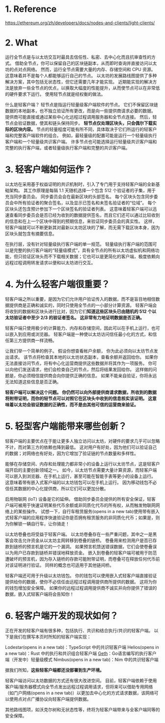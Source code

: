 # 1. Reference
https://ethereum.org/zh/developers/docs/nodes-and-clients/light-clients/

# 2. What

运行全节点是与以太坊交互时最具去信任性、私密、去中心化而且抗审查性的方式。 借助全节点，你可以保留自己的区块链副本，从而即时查询并直接访问以太坊的点对点网络。 然而，运行全节点需要大量的内存、存储空间和 CPU 资源。 这意味着并不是每个人都能够运行自己的节点。 以太坊的发展路线图提供了多种解决方案，其中包括无状态性，但它还需要几年才能实现。 近期能实现的解决方法是放弃一些全节点的优点，以换取大幅度的性能提升，从而使节点可以在非常低的硬件要求下运行。 使用轻节点就是经权衡的做法。

什么是轻客户端？
轻节点是指运行轻量级客户端软件的节点。 它们不保留区块链数据的本地副本，也不独立验证所有更改，而是向一些提供商请求必要的数据。 提供商可能直接或通过某些中心化远程过程调用服务器和全节点连接。 然后，轻节点会验证数据，使其和链头保持同步。 
**轻节点仅处理区块头，只会偶尔下载实际的区块内容。** 节点的轻量程度可能有所不同，具体取决于它们所运行的轻客户端和完整客户端软件的组合。 例如，最轻量级的配置可能是运行一个轻量级执行客户端和一个轻量级共识客户端。 许多节点也可能选择运行轻量级共识客户端和完整的执行客户端，或者轻量级执行客户端和完整的共识客户端。


# 3. 轻客户端如何运作？

以太坊在采用基于权益证明的共识机制时，引入了专门用于支持轻客户端的全新基础架构。 
其工作原理是每隔 1.1 天随机选择一个包含 512 个验证者的子集，用于充当同步委员会。 同步委员会会在最新区块的头部签名。 每个区块头包含同步委员会中所有验证者的聚合签名，以及显示已签名和未签名验证者的“位域”。 每个区块头还包含预计参加下一个区块签名的验证者列表。 这意味着轻客户端可以迅速查看同步委员会是否已经为收到的数据提供签名，而且它们还可以通过比较收到的信息和在上一个区块中得到的预期信息，来验证同步委员会的真实性。 这样，轻客户端就可以不断更新其对最新以太坊区块的了解，而无需下载区块本身，因为区块头就包含有摘要信息。

在执行层，没有针对轻量级执行客户端的单一规范。 轻量级执行客户端的范围可以是完整的执行客户端的“轻量级模式”，具有全节点的所有以太坊虚拟机和网络功能，但只验证区块头而不下载相关数据；它也可以是更简化的客户端，极度依赖向远程过程调用转发请求以便和以太坊进行交互。


# 4. 为什么轻客户端很重要？

轻客户端之所以重要，是因为它们允许用户验证传入的数据，而不是盲目地相信数据提供商是正确和诚实的，同时只使用全节点的一小部分计算资源。 轻客户端会将收到的数据和区块头进行比对，因为它们**知道这些区块头已由随机的 512 个以太坊验证者中至少 2/3 的验证者签名。 这非常有力地证明数据是否正确。**

轻客户端只使用极少的计算能力、内存和存储空间，因此可以在手机上运行，也可以嵌入到应用或浏览器。 轻客户端是一种使以太坊访问信任最小化的方式，和信任第三方提供商一样流畅。

让我们举一个简单的例子。 假设你想查看帐户余额， 你为此必须向以太坊节点发出请求。 该节点将检查其本地的以太坊状态副本，查看余额并返回给你。 如果你无法直接访问节点，将有中心化运营商提供这些数据并将其作为一项服务。 你可以向他们发送请求，他们会检查自己的节点，然后将结果发回给你。 这样做的问题是，你必须相信提供商会向你提供正确的信息。 如果不能亲自验证，你将永远无法知道这些信息是否正确。

**轻客户端可以解决这个问题。 你仍然可以向外部提供商请求数据，所收到的数据将附带证明，而你的轻节点可以对照它在区块头中收到的信息核实该证明。 这意味着以太坊会验证数据的正确性，而不是由其他可信的运营商来验证。**


# 5. 轻型客户端能带来哪些创新？

轻客户端的主要优点在于能让更多人独立访问以太坊，对硬件的要求几乎可以忽略不计，而对第三方的依赖也降到最低。 这对用户有好处，因为他们可以验证自己的数据；对网络也有好处，因为它增加了验证链的节点数量和多样性。

能够在存储空间、内存和处理能力都非常小的设备上运行以太坊节点，这是轻客户端开启的主要创新领域之一。 如今，以太坊节点需要大量计算资源，而轻客户端可以嵌入到浏览器、在手机上运行，甚至可能在智能手表等更小的设备上运行。 这意味着带有嵌入式客户端的以太坊钱包可以在手机上运行。 因为移动钱包不必信任其数据的中心化提供商，所以它们可以更加分散。

启用物联网 (IoT) 设备是它的延伸。 借助同步委员会提供的所有安全保证，轻客户端可被用于快速证明某些代币余额或非同质化代币的所有权，从而触发物联网网络上的某些操作。 试想一下，自行车租赁服务(opens in a new tab)使用带有嵌入式轻客户端的应用程序快速验证你是否拥有租赁服务的非同质化代币；如果是，则为你解锁一辆自行车，让你骑走！

以太坊卷叠也将受益于轻客户端。 以太坊卷叠存在一些严重问题，其中之一是黑客会攻击允许资金从以太坊主网转移到卷叠的链桥。 卷叠用来检测用户是否已存款到链桥的预言机是它的一个漏洞。 如果预言机馈送错误数据，它们会使卷叠误以为用户已存款到链桥并错误地释放资金。 嵌入到卷叠的轻客户端可被用于防范遭破坏的预言机，因为存入链桥的存款可能附带证明，而卷叠可在释放任何代币前对该证明进行验证。 同样的概念也可适用于其他链间桥。

轻客户端还可用于升级以太坊钱包。 你的钱包可以使用嵌入式轻客户端直接验证提供给你的数据，使你不必信任由远程过程调用提供商所提供的数据。 这将为你的钱包增加安全保障。 如果你的远程过程调用提供商不诚实并向你提供了错误的数据，嵌入式轻客户端将会告知你！


# 6. 轻客户端开发的现状如何？

正在开发的轻客户端有很多种，包括执行、共识和结合执行/共识的轻客户端。 以下是我们在撰写本页时所知的轻客户端实现：

Lodestar(opens in a new tab)：TypeScript 中的共识轻客户端
Helios(opens in a new tab)：Rust 中的执行和共识组合轻客户端
[Geth](https://github.com/ethereum/go-ethereum/tree/master/beacon/light)：Go语言编写的执行客户端（开发中）轻量级模式
Nimbus(opens in a new tab)：Nim 中的共识轻客户端

据我们所知，**这些轻客户端都还没部署到生产环境。**

轻客户端访问以太坊数据的方式还有很大改进空间。 目前，轻客户端依赖于使用客户端/服务器模式向全节点发出远程过程调用请求，但将来可以借助专用网络（如门户网络(opens in a new tab)）以更加去中心化的方式请求数据，该网络可以使用点对点广播协议向轻客户端提供数据。

其他路线图项，如沃克尔树和无状态性等，终将为轻客户端带来与全客户端同等的安全保障。

